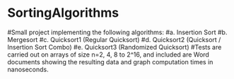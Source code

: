 # SortingAlgorithms

#Small project implementing the following algorithms:
#a. Insertion Sort
#b. Mergesort
#c. Quicksort1 (Regular Quicksort)
#d. Quicksort2 (Quicksort / Insertion Sort Combo)
#e. Quicksort3 (Randomized Quicksort)
#Tests are carried out on arrays of size n=2, 4, 8 to 2^16, and included are Word documents showing the resulting data and graph computation times in nanoseconds.

